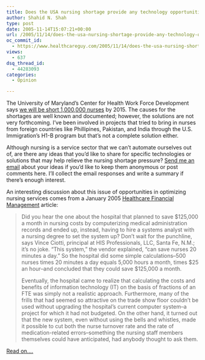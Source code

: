```yaml
---
title: Does the USA nursing shortage provide any technology opportunities?
author: Shahid N. Shah
type: post
date: 2005-11-14T15:07:21+00:00
url: /2005/11/14/does-the-usa-nursing-shortage-provide-any-technology-opportunities/
oc_commit_id:
  - https://www.healthcareguy.com/2005/11/14/does-the-usa-nursing-shortage-provide-any-technology-opportunities/1478768910
views:
  - 637
dsq_thread_id:
  - 44283093
categories:
  - Opinion

---
```

The University of Maryland&#8217;s Center for Health Work Force Development says [we will be short 1,000,000 nurses][1] by 2015. The causes for the shortages are well known and documented; however, the solutions are not very forthcoming. I&#8217;ve been involved in projects that tried to bring in nurses from foreign countries like Phillipines, Pakistan, and India through the U.S. Immigration&#8217;s H1-B program but that&#8217;s not a complete solution either.

Although nursing is a service sector that we can&#8217;t automate ourselves out of, are there any ideas that you&#8217;d like to share for specific technologies or solutions that may help relieve the nursing shortage pressure? [Send me an email][2] about your ideas if you&#8217;d like to keep them anonymous or post comments here. I&#8217;ll collect the email responses and write a summary if there&#8217;s enough interest.

An interesting discussion about this issue of opportunities in optimizing nursing services comes from a January 2005 [Healthcare Financial Management][3] article:

> Did you hear the one about the hospital that planned to save $125,000 a month in nursing costs by computerizing medical administration records and ended up, instead, having to hire a systems analyst with a nursing degree to set the system up? Don&#8217;t wait for the punchline, says Vince Ciotti, principal at HIS Professionals, LLC, Santa Fe, N.M.; it&#8217;s no joke. &#8220;This system,&#8221; the vendor explained, &#8220;can save nurses 20 minutes a day.&#8221; So the hospital did some simple calculations&#8211;500 nurses times 20 minutes a day equals 5,000 hours a month, times $25 an hour&#8211;and concluded that they could save $125,000 a month.
> 
> Eventually, the hospital came to realize that calculating the costs and benefits of information technology (IT) on the basis of fractions of an FTE was simply not a realistic approach. Furthermore, many of the frills that had seemed so attractive on the trade show floor couldn&#8217;t be used without upgrading the hospital&#8217;s current computer system&#8211;a project for which it had not budgeted. On the other hand, it turned out that the new system, even without using the bells and whistles, made it possible to cut both the nurse turnover rate and the rate of medication-related errors&#8211;something the nursing staff members themselves could have anticipated, had anybody thought to ask them. 

[Read on&#8230;.][3]

 [1]: http://home.businesswire.com/portal/site/google/index.jsp?ndmViewId=news_view&newsId=20051108005669&newsLang=en
 [2]: mailto:shahid@shah.org
 [3]: http://www.findarticles.com/p/articles/mi_m3257/is_1_59/ai_n8706935